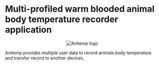 # Multi-profiled warm blooded animal body temperature recorder application

<p align="center">
  <img src="https://user-images.githubusercontent.com/70585816/169951892-969325df-21d6-4139-9a05-2b9621bc9f27.png" alt="Anitemp logo"/>
</p>

Anitemp provides multiple user data to record animals body temperature and transfer record to another devices.

